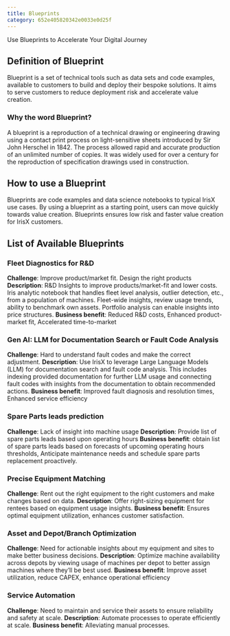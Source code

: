 ```yaml
---
title: Blueprints
category: 652e405820342e0033e0d25f
---
```

Use Blueprints to Accelerate Your Digital Journey

## Definition of Blueprint
Blueprint is a set of technical tools such as data sets and code examples, available to customers to build and deploy their bespoke solutions. It aims to serve customers to reduce deployment risk and accelerate value creation.

### Why the word Blueprint?
A blueprint is a reproduction of a technical drawing or engineering drawing using a contact print process on light-sensitive sheets introduced by Sir John Herschel in 1842. The process allowed rapid and accurate production of an unlimited number of copies. It was widely used for over a century for the reproduction of specification drawings used in construction.


## How to use a Blueprint
Blueprints are code examples and data science notebooks to typical IrisX use cases. By using a blueprint as a starting point, users can move quickly towards value creation. Blueprints ensures low risk and faster value creation for IrisX customers. 


## List of Available Blueprints

### Fleet Diagnostics for R&D
**Challenge**: Improve product/market fit. Design the right products
**Description**: R&D Insights to improve products/market-fit and lower costs. Iris analytic notebook that handles fleet level analysis, outlier detection, etc., from a population of machines. Fleet-wide insights, review usage trends, ability to benchmark own assets. Portfolio analysis can enable insights into price structures.
**Business benefit**: Reduced R&D costs, Enhanced product-market fit, Accelerated time-to-market


### Gen AI: LLM for Documentation Search or Fault Code Analysis
**Challenge**: Hard to understand fault codes and make the correct adjustment.
**Description**: Use IrisX to leverage Large Language Models (LLM) for documentation search and fault code analysis. This includes indexing provided documentation for further LLM usage and connecting fault codes with insights from the documentation to obtain recommended actions.
**Business benefit**: Improved fault diagnosis and resolution times, Enhanced service efficiency


### Spare Parts leads prediction
**Challenge**: Lack of insight into machine usage
**Description**: Provide list of spare parts leads based upon operating hours
**Business benefit**: obtain list of spare parts leads based on forecasts of upcoming operating hours thresholds, Anticipate maintenance needs and schedule spare parts replacement proactively.


### Precise Equipment Matching
**Challenge**: Rent out the right equipment to the right customers and make changes based on data.
**Description**: Offer right-sizing equipment for rentees based on equipment usage insights.
**Business benefit**: Ensures optimal equipment utilization, enhances customer satisfaction.


### Asset and Depot/Branch Optimization
**Challenge**: Need for actionable insights about my equipment and sites to make better business decisions.
**Description**: Optimize machine availability across depots by viewing usage of machines per depot to better assign machines where they’ll be best used.
**Business benefit**: Improve asset utilization, reduce CAPEX, enhance operational efficiency


### Service Automation
**Challenge**: Need to maintain and service their assets to ensure reliability and safety at scale.
**Description**: Automate processes to operate efficiently at scale.
**Business benefit**: Alleviating manual processes.
